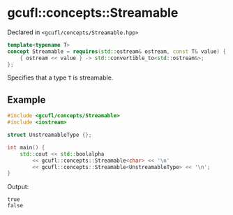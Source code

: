 # gcufl::concepts::Streamable
Declared in `<gcufl/concepts/Streamable.hpp>`
```cpp
template<typename T>
concept Streamable = requires(std::ostream& ostream, const T& value) {
	{ ostream << value } -> std::convertible_to<std::ostream&>;
};
```
Specifies that a type `T` is streamable.
## Example
```cpp
#include <gcufl/concepts/Streamable>
#include <iostream>

struct UnstreamableType {};

int main() {
	std::cout << std::boolalpha
		<< gcufl::concepts::Streamable<char> << '\n'
		<< gcufl::concepts::Streamable<UnstreamableType> << '\n';
}
```
Output:
```
true
false
```
